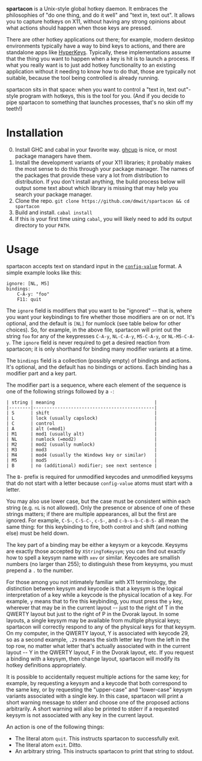 **spartacon** is a Unix-style global hotkey daemon. It embraces the philosophies of "do one thing, and do it well" and "text in, text out". It allows you to capture hotkeys on X11, without having any strong opinions about what actions should happen when those keys are pressed.

There are other hotkey applications out there; for example, modern desktop environments typically have a way to bind keys to actions, and there are standalone apps like [HyperKeys](https://hyperkeys.xureilab.com/). Typically, these implementations assume that the thing you want to happen when a key is hit is to launch a process. If what you really want is to just add hotkey functionality to an existing application without it needing to know how to do that, those are typically not suitable, because the tool being controlled is already running.

spartacon sits in that space: when you want to control a "text in, text out"-style program with hotkeys, this is the tool for you. (And if you decide to pipe spartacon to something that launches processes, that's no skin off my teeth!)

# Installation

0. Install GHC and cabal in your favorite way. [ghcup](https://www.haskell.org/ghcup/) is nice, or most package managers have them.
1. Install the development variants of your X11 libraries; it probably makes the most sense to do this through your package manager. The names of the packages that provide these vary a lot from distribution to distribution. If you don't install anything, the build process below will output some text about which library is missing that may help you search your package manager.
2. Clone the repo. `git clone https://github.com/dmwit/spartacon && cd spartacon`
3. Build and install. `cabal install`
4. If this is your first time using `cabal`, you will likely need to add its output directory to your `PATH`.

# Usage

spartacon accepts text on standard input in the [`config-value`](http://hackage.haskell.org/package/config-value/docs/Config.html) format. A simple example looks like this:

    ignore: [NL, M5]
    bindings:
        C-A-y: "foo"
        F11: quit

The `ignore` field is modifiers that you want to be "ignored" -- that is, where you want your keybindings to fire whether those modifiers are on or not. It's optional, and the default is `[NL]` for numlock (see table below for other choices). So, for example, in the above file, spartacon will print out the string `foo` for any of the keypresses `C-A-y`, `NL-C-A-y`, `M5-C-A-y`, or `NL-M5-C-A-y`. The `ignore` field is never required to get a desired reaction from spartacon; it is only shorthand for binding many modifier variants at a time.

The `bindings` field is a collection (possibly empty) of bindings and actions. It's optional, and the default has no bindings or actions. Each binding has a modifier part and a key part.

The modifier part is a sequence, where each element of the sequence is one of the following strings followed by a `-`:

    | string | meaning                                     |
    |--------|---------------------------------------------|
    | S      | shift                                       |
    | L      | lock (usually capslock)                     |
    | C      | control                                     |
    | A      | alt (=mod1)                                 |
    | M1     | mod1 (usually alt)                          |
    | NL     | numlock (=mod2)                             |
    | M2     | mod2 (usually numlock)                      |
    | M3     | mod3                                        |
    | M4     | mod4 (usually the Windows key or similar)   |
    | M5     | mod5                                        |
    | B      | no (additional) modifier; see next sentence |

The `B-` prefix is required for unmodified keycodes and unmodified keysyms that do not start with a letter because `config-value` atoms must start with a letter.

You may also use lower case, but the case must be consistent within each string (e.g. `nL` is not allowed). Only the presence or absence of one of these strings matters; if there are multiple appearances, all but the first are ignored. For example, `C-S-`, `C-S-C-`, `c-S-`, and `c-b-s-b-C-B-S-` all mean the same thing: for this keybinding to fire, both control and shift (and nothing else) must be held down.

The key part of a binding may be either a keysym or a keycode. Keysyms are exactly those accepted by `XStringToKeysym`; you can find out exactly how to spell a keysym name with `xev` or similar. Keycodes are smallish numbers (no larger than 255); to distinguish these from keysyms, you must prepend a `.` to the number.

For those among you not intimately familiar with X11 terminology, the distinction between keysym and keycode is that a keysym is the logical interpretation of a key while a keycode is the physical location of a key. For example, `y` means that to fire this keybinding, you must press the `y` key, wherever that may be in the current layout -- just to the right of T in the QWERTY layout but just to the right of P in the Dvorak layout. In some layouts, a single keysym may be available from multiple physical keys; spartacon will correctly respond to any of the physical keys for that keysym. On my computer, in the QWERTY layout, Y is associated with keycode 29, so as a second example, `.29` means the sixth letter key from the left in the top row, no matter what letter that's actually associated with in the current layout -- Y in the QWERTY layout, F in the Dvorak layout, etc. If you request a binding with a keysym, then change layout, spartacon will modify its hotkey definitions appropriately.

It is possible to accidentally request multiple actions for the same key; for example, by requesting a keysym and a keycode that both correspond to the same key, or by requesting the "upper-case" and "lower-case" keysym variants associated with a single key. In this case, spartacon will print a short warning message to stderr and choose one of the proposed actions arbitrarily. A short warning will also be printed to stderr if a requested keysym is not associated with any key in the current layout.

An action is one of the following things:
* The literal atom `quit`. This instructs spartacon to successfully exit.
* The literal atom `exit`. Ditto.
* An arbitrary string. This instructs spartacon to print that string to stdout.
